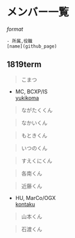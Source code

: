 # メンバー一覧

_format_  
```
- 所属,役職
[name](github_page)
```

## 1819term
>こまつ

- MC, BCXP/IS  
[yukikoma](https://github.com/Yuki-k-lion)

>ながたくくん



>なかいくん



>もときくん



>いつのくん



>すえくにくん



>各南くん



>近藤くん

- HU, MarCo/OGX  
[kontaku](https://github.com/customtea)

>山本くん



>石渡くん
